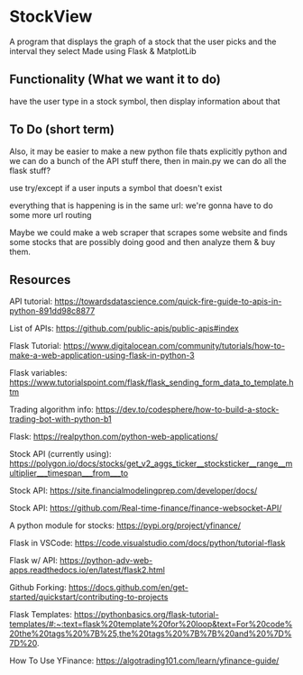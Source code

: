 # StockView
A program that displays the graph of a stock that the user picks and the interval they select
Made using Flask & MatplotLib

Functionality (What we want it to do)
---
have the user type in a stock symbol, then display information about that


To Do (short term)
---

Also, it may be easier to make a new python file thats explicitly python and we can do a bunch of the API stuff there, then in main.py we can do all the flask stuff?

use try/except if a user inputs a symbol that doesn't exist 

everything that is happening is in the same url: we're gonna have to do some more url routing

Maybe we could make a web scraper that scrapes some website and finds some stocks that are possibly doing good and then analyze them & buy them. 

Resources
---
API tutorial: https://towardsdatascience.com/quick-fire-guide-to-apis-in-python-891dd98c8877

List of APIs: https://github.com/public-apis/public-apis#index

Flask Tutorial: https://www.digitalocean.com/community/tutorials/how-to-make-a-web-application-using-flask-in-python-3

Flask variables: https://www.tutorialspoint.com/flask/flask_sending_form_data_to_template.htm

Trading algorithm info: https://dev.to/codesphere/how-to-build-a-stock-trading-bot-with-python-b1

Flask: https://realpython.com/python-web-applications/

Stock API (currently using): https://polygon.io/docs/stocks/get_v2_aggs_ticker__stocksticker__range__multiplier___timespan___from___to

Stock API: https://site.financialmodelingprep.com/developer/docs/

Stock API: https://github.com/Real-time-finance/finance-websocket-API/

A python module for stocks: https://pypi.org/project/yfinance/

Flask in VSCode: https://code.visualstudio.com/docs/python/tutorial-flask

Flask w/ API: https://python-adv-web-apps.readthedocs.io/en/latest/flask2.html

Github Forking: https://docs.github.com/en/get-started/quickstart/contributing-to-projects

Flask Templates: https://pythonbasics.org/flask-tutorial-templates/#:~:text=flask%20template%20for%20loop&text=For%20code%20the%20tags%20%7B%25,the%20tags%20%7B%7B%20and%20%7D%7D%20.

How To Use YFinance: https://algotrading101.com/learn/yfinance-guide/
